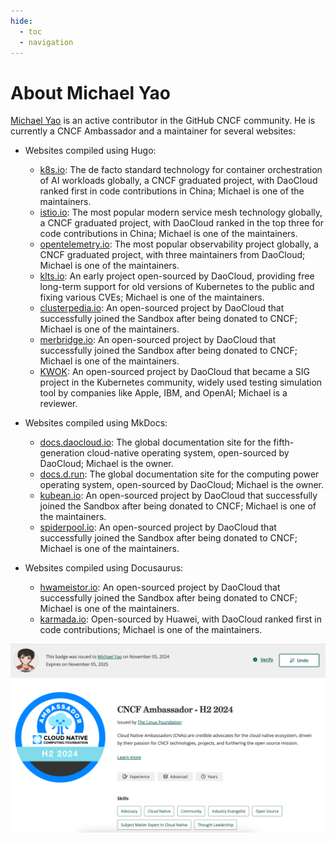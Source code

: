 ```yaml
---
hide:
  - toc
  - navigation
---
```


# About Michael Yao

[Michael Yao](https://github.com/windsonsea) is an active contributor in the GitHub CNCF community. He is currently a CNCF Ambassador and a maintainer for several websites:

- Websites compiled using Hugo:

    - [k8s.io](http://k8s.io): The de facto standard technology for container orchestration of AI workloads globally, a CNCF graduated project, with DaoCloud ranked first in code contributions in China; Michael is one of the maintainers.
    - [istio.io](http://istio.io): The most popular modern service mesh technology globally, a CNCF graduated project, with DaoCloud ranked in the top three for code contributions in China; Michael is one of the maintainers.
    - [opentelemetry.io](https://opentelemetry.io/): The most popular observability project globally, a CNCF graduated project, with three maintainers from DaoCloud; Michael is one of the maintainers.
    - [klts.io](http://klts.io): An early project open-sourced by DaoCloud, providing free long-term support for old versions of Kubernetes to the public and fixing various CVEs; Michael is one of the maintainers.
    - [clusterpedia.io](http://clusterpedia.io): An open-sourced project by DaoCloud that successfully joined the Sandbox after being donated to CNCF; Michael is one of the maintainers.
    - [merbridge.io](http://merbridge.io): An open-sourced project by DaoCloud that successfully joined the Sandbox after being donated to CNCF; Michael is one of the maintainers.
    - [KWOK](https://kwok.sigs.k8s.io/): An open-sourced project by DaoCloud that became a SIG project in the Kubernetes community, widely used testing simulation tool by companies like Apple, IBM, and OpenAI; Michael is a reviewer.

- Websites compiled using MkDocs:

    - [docs.daocloud.io](http://docs.daocloud.io): The global documentation site for the fifth-generation cloud-native operating system, open-sourced by DaoCloud; Michael is the owner.
    - [docs.d.run](https://docs.d.run/): The global documentation site for the computing power operating system, open-sourced by DaoCloud; Michael is the owner.
    - [kubean.io](https://kubean-io.github.io/kubean/en/): An open-sourced project by DaoCloud that successfully joined the Sandbox after being donated to CNCF; Michael is one of the maintainers.
    - [spiderpool.io](https://spidernet-io.github.io/spiderpool/): An open-sourced project by DaoCloud that successfully joined the Sandbox after being donated to CNCF; Michael is one of the maintainers.

- Websites compiled using Docusaurus:

    - [hwameistor.io](http://hwameistor.io): An open-sourced project by DaoCloud that successfully joined the Sandbox after being donated to CNCF; Michael is one of the maintainers.
    - [karmada.io](http://karmada.io): Open-sourced by Huawei, with DaoCloud ranked first in code contributions; Michael is one of the maintainers.

![2023 commits](./profile/images/cncf08.png)
